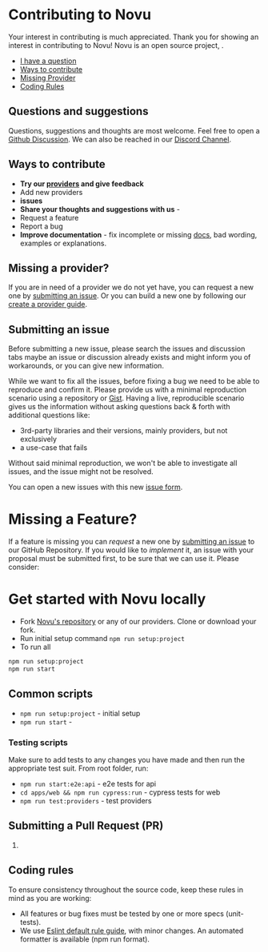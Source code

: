 # Contributing to Novu

Your interest in contributing is much appreciated. 
Thank you for showing an interest in contributing to Novu! Novu is an open source project, . 

- [I have a question](#questions-and-suggestions)
- [Ways to contribute](#ways-to-contribute)
- [Missing Provider](#missing-a-provider?)
- [Coding Rules](#coding-rules)

## Questions and suggestions

Questions, suggestions and thoughts are most welcome. Feel free to open a [Github Discussion](https://github.com/novuhq/novu/discussions). We can also be reached in our [Discord Channel](https://discord.gg/heTZ9zJd).

## Ways to contribute

- **Try our [providers](https://github.com/novuhq/novu/tree/main/providers) and give feedback** 
- Add new providers
- **issues**
- **Share your thoughts and suggestions with us** -
- Request a feature 
- Report a bug
- **Improve documentation** - fix incomplete or missing [docs](https://docs.novu.co/), bad wording, examples or explanations.


## Missing a provider? 

If you are in need of a provider we do not yet have, you can request a new one by [submitting an issue](#submitting-an-issue). Or you can build a new one by following our [create a provider guide](https://docs.novu.co/docs/community/create-provider).

## Submitting an issue

Before submitting a new issue, please search the issues and discussion tabs maybe an issue or discussion already exists and might inform you of workarounds, or you can give new information.

While we want to fix all the issues, before fixing a bug we need to be able to reproduce and confirm it. Please provide us with a minimal reproduction scenario using a repository or [Gist](https://gist.github.com/). Having a live, reproducible scenario gives us the information without asking questions back & forth with additional questions like:

- 3rd-party libraries and their versions, mainly providers, but not exclusively
- a use-case that fails

Without said minimal reproduction, we won't be able to investigate all issues, and the issue might not be resolved.

You can open a new issues with this new [issue form](https://github.com/novuhq/novu/issues/new).

# Missing a Feature?

If a feature is missing you can _request_ a new one by [submitting an issue](#submitting-an-issue) to our GitHub Repository. 
If you would like to _implement_ it, an issue with your proposal must be submitted first, to be sure that we can use it. Please consider:


# Get started with Novu locally 

- Fork [Novu's repository](https://github.com/novuhq/novu) or any of our providers. Clone or download your fork.
- Run initial setup command `npm run setup:project`
- To run all 
```bash
npm run setup:project
npm run start
```

## Common scripts

- `npm run setup:project` - initial setup
- `npm run start` - 

### Testing scripts
Make sure to add tests to any changes you have made and then run the appropriate test suit.
From root folder, run:
- `npm run start:e2e:api` - e2e tests for api 
- `cd apps/web && npm run cypress:run` - cypress tests for web
- `npm run test:providers` - test providers


## Submitting a Pull Request (PR)

1. 






## Coding rules

To ensure consistency throughout the source code, keep these rules in mind as you are working:
- All features or bug fixes must be tested by one or more specs (unit-tests).
- We use [Eslint default rule guide](https://eslint.org/docs/rules/), with minor changes. An automated formatter is available (npm run format).
